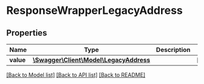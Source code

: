 # ResponseWrapperLegacyAddress

## Properties
Name | Type | Description | Notes
------------ | ------------- | ------------- | -------------
**value** | [**\Swagger\Client\Model\LegacyAddress**](LegacyAddress.md) |  | [optional] 

[[Back to Model list]](../../README.md#documentation-for-models) [[Back to API list]](../../README.md#documentation-for-api-endpoints) [[Back to README]](../../README.md)

